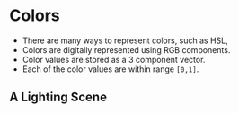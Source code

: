 # Colors
- There are many ways to represent colors, such as HSL, 
- Colors are digitally represented using RGB components.
- Color values are stored as a 3 component vector.
- Each of the color values are within range `[0,1]`.
## A Lighting Scene